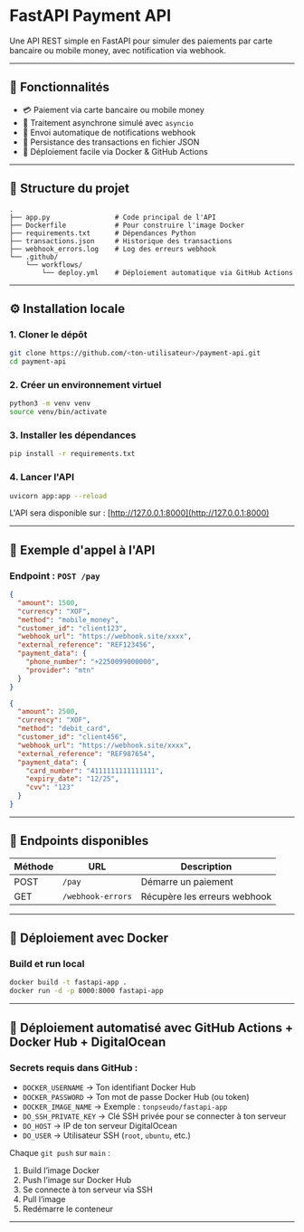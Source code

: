 # FastAPI Payment API

Une API REST simple en FastAPI pour simuler des paiements par carte bancaire ou mobile money, avec notification via webhook.

---

## 🚀 Fonctionnalités

- 💳 Paiement via carte bancaire ou mobile money
- 🔄 Traitement asynchrone simulé avec `asyncio`
- 📡 Envoi automatique de notifications webhook
- 🧾 Persistance des transactions en fichier JSON
- 🐳 Déploiement facile via Docker & GitHub Actions

---

## 📁 Structure du projet

```
.
├── app.py                # Code principal de l'API
├── Dockerfile            # Pour construire l'image Docker
├── requirements.txt      # Dépendances Python
├── transactions.json     # Historique des transactions
├── webhook_errors.log    # Log des erreurs webhook
└── .github/
    └── workflows/
        └── deploy.yml    # Déploiement automatique via GitHub Actions
```

---

## ⚙️ Installation locale

### 1. Cloner le dépôt

```bash
git clone https://github.com/<ton-utilisateur>/payment-api.git
cd payment-api
```

### 2. Créer un environnement virtuel

```bash
python3 -m venv venv
source venv/bin/activate
```

### 3. Installer les dépendances

```bash
pip install -r requirements.txt
```

### 4. Lancer l'API

```bash
uvicorn app:app --reload
```

L'API sera disponible sur : [http://127.0.0.1:8000](http://127.0.0.1:8000)

---

## 🧪 Exemple d'appel à l'API

### Endpoint : `POST /pay`

```json
{
  "amount": 1500,
  "currency": "XOF",
  "method": "mobile_money",
  "customer_id": "client123",
  "webhook_url": "https://webhook.site/xxxx",
  "external_reference": "REF123456",
  "payment_data": {
    "phone_number": "+2250099000000",
    "provider": "mtn"
  }
}
```

```json
{
  "amount": 2500,
  "currency": "XOF",
  "method": "debit_card",
  "customer_id": "client456",
  "webhook_url": "https://webhook.site/xxxx",
  "external_reference": "REF987654",
  "payment_data": {
    "card_number": "4111111111111111",
    "expiry_date": "12/25",
    "cvv": "123"
  }
}
```

---

## 📘 Endpoints disponibles

| Méthode | URL               | Description                        |
|---------|-------------------|------------------------------------|
| POST    | `/pay`            | Démarre un paiement                |
| GET     | `/webhook-errors` | Récupère les erreurs webhook       |

---

## 🐳 Déploiement avec Docker

### Build et run local

```bash
docker build -t fastapi-app .
docker run -d -p 8000:8000 fastapi-app
```

---

## 🚀 Déploiement automatisé avec GitHub Actions + Docker Hub + DigitalOcean

### Secrets requis dans GitHub :

- `DOCKER_USERNAME` → Ton identifiant Docker Hub
- `DOCKER_PASSWORD` → Ton mot de passe Docker Hub (ou token)
- `DOCKER_IMAGE_NAME` → Exemple : `tonpseudo/fastapi-app`
- `DO_SSH_PRIVATE_KEY` → Clé SSH privée pour se connecter à ton serveur
- `DO_HOST` → IP de ton serveur DigitalOcean
- `DO_USER` → Utilisateur SSH (`root`, `ubuntu`, etc.)

Chaque `git push` sur `main` :
1. Build l’image Docker
2. Push l’image sur Docker Hub
3. Se connecte à ton serveur via SSH
4. Pull l’image
5. Redémarre le conteneur

---
